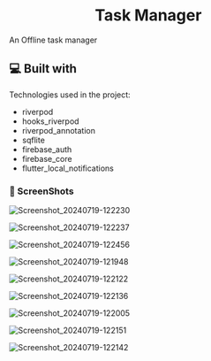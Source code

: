 <h1 align="center" id="title">Task Manager</h1>

<p id="description">An Offline task manager</p>

<h2>💻 Built with</h2>

Technologies used in the project:

*   riverpod
*   hooks_riverpod
*   riverpod_annotation
*   sqflite
*   firebase_auth
*   firebase_core
*   flutter_local_notifications


<h3>🦖 ScreenShots</h3>



![Screenshot_20240719-122230](https://github.com/user-attachments/assets/1e956e12-5454-4654-a62f-0f8514a4978b)





![Screenshot_20240719-122237](https://github.com/user-attachments/assets/997df4b8-9e27-4134-bd6b-33f7a40167c3)




![Screenshot_20240719-122456](https://github.com/user-attachments/assets/6e86e3ae-80f9-4739-95c1-351ca2fba299)




![Screenshot_20240719-121948](https://github.com/user-attachments/assets/1d9a6ef7-2c62-4f47-99af-747987d9dc50)




![Screenshot_20240719-122122](https://github.com/user-attachments/assets/88c2bd0d-02f8-4c5c-af88-539c629f6c6c)




![Screenshot_20240719-122136](https://github.com/user-attachments/assets/bfa310b0-436f-4866-9f14-aa02d36aae4d)




![Screenshot_20240719-122005](https://github.com/user-attachments/assets/a9c95cec-b3b6-4bf4-9c7d-e7243aeaaef6)




![Screenshot_20240719-122151](https://github.com/user-attachments/assets/67721680-58c4-4b1e-b632-da5d0251d388)





![Screenshot_20240719-122142](https://github.com/user-attachments/assets/d6103a24-71ee-4b8c-ae6d-553400431605)

